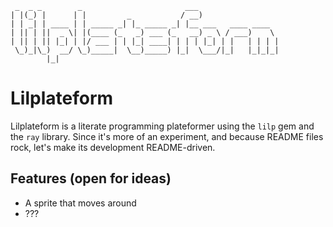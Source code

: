 ~~~~
 _  _ _        _                       ___
| |(_) |      | |         _           / __)
| | _| | ____ | | _____ _| |_ _____ _| |__ ___   ____ ____
| || | ||  _ \| |(____ (_   _) ___ (_   __) _ \ / ___)    \
| || | || |_| | |/ ___ | | |_| ____| | | | |_| | |   | | | |
 \_)_|\_)  __/ \_)_____|  \__)_____) |_|  \___/|_|   |_|_|_|
        |_|
~~~~

# Lilplateform
Lilplateform is a literate programming plateformer using the `lilp` gem and the `ray` library. Since it's more of an experiment, and because README files
rock, let's make its development README-driven.

## Features (open for ideas)
* A sprite that moves around
* ???
